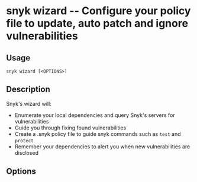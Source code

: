 # snyk wizard -- Configure your policy file to update, auto patch and ignore vulnerabilities

## Usage

`snyk wizard [<OPTIONS>]`

## Description

Snyk's wizard will:

- Enumerate your local dependencies and query Snyk's servers for vulnerabilities
- Guide you through fixing found vulnerabilities
- Create a .snyk policy file to guide snyk commands such as `test` and `protect`
- Remember your dependencies to alert you when new vulnerabilities are disclosed

## Options
